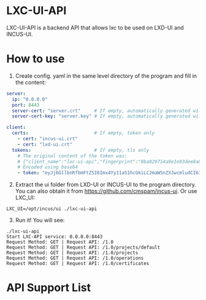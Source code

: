 # LXC-UI-API
LXC-UI-API is a backend API that allows lxc to be used on LXD-UI and INCUS-UI.

# How to use
1. Create config. yaml in the same level directory of the program and fill in the content:
```yaml
server:
  ip: "0.0.0.0"
  port: 8443
  server-cert: "server.crt"     # If empty, automatically generated will be used
  server-cert-key: "server.key" # If empty, automatically generated will be used

client:
  certs:                        # If empty, token only
    - cert: "incus-ui.crt"
    - cert: "lxd-ui.crt"
  tokens:                       # If empty, tls only
    # The original content of the token was:
    # {"client_name":"lxc-ui-api","fingerprint":"0ba029714a9e1e93dee8a0f960125c2ed82c05c19906ff0e254577e2361274ee","addresses":["127.0.0.1:8443","[::1]:8443"],"secret":"8ee82edf87034f4c24fb0f2472bb8ee742cbb0822c57b8ef92b63719ad3f705e","expires_at":"0001-01-01T00:00:00Z"}
    # Encoded using base64
    - token: "eyJjbGllbnRfbmFtZSI6Imx4Yy11aS1hcGkiLCJmaW5nZXJwcmludCI6IjBiYTAyOTcxNGE5ZTFlOTNkZWU4YTBmOTYwMTI1YzJlZDgyYzA1YzE5OTA2ZmYwZTI1NDU3N2UyMzYxMjc0ZWUiLCJhZGRyZXNzZXMiOlsiMTI3LjAuMC4xOjg0NDMiLCJbOjoxXTo4NDQzIl0sInNlY3JldCI6IjhlZTgyZWRmODcwMzRmNGMyNGZiMGYyNDcyYmI4ZWU3NDJjYmIwODIyYzU3YjhlZjkyYjYzNzE5YWQzZjcwNWUiLCJleHBpcmVzX2F0IjoiMDAwMS0wMS0wMVQwMDowMDowMFoifQ=="
```
2. Extract the ui folder from LXD-UI or INCUS-UI to the program directory.\
   You can also obtain it from https://github.com/cmspam/incus-ui.
   Or use LXC_UI:
```
LXC_UI=/opt/incus/ui ./lxc-ui-api
```
3. Run it! You will see:
```
./lxc-ui-api
Start LXC-API service: 0.0.0.0:8443
Request Method: GET | Request API: /1.0
Request Method: GET | Request API: /1.0/projects/default
Request Method: GET | Request API: /1.0/projects
Request Method: GET | Request API: /1.0/operations
Request Method: GET | Request API: /1.0/certificates
```

# API Support List
